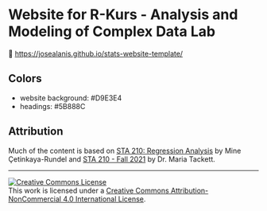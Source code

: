 # Website for R-Kurs - Analysis and Modeling of Complex Data Lab

🔗 https://josealanis.github.io/stats-website-template/

## Colors

- website background: #D9E3E4
- headings: #5B888C

## Attribution

Much of the content is based on [STA 210: Regression Analysis](https://github.com/sta210-s22/website) by Mine Çetinkaya-Rundel and [STA 210 - Fall 2021](https://github.com/sta210-fa21/) by Dr. Maria Tackett.

<hr> 

<a rel="license" href="http://creativecommons.org/licenses/by-nc/4.0/"><img alt="Creative Commons License" style="border-width:0" src="https://i.creativecommons.org/l/by-nc/4.0/88x31.png" /></a><br />This work is licensed under a <a rel="license" href="http://creativecommons.org/licenses/by-nc/4.0/">Creative Commons Attribution-NonCommercial 4.0 International License</a>.
